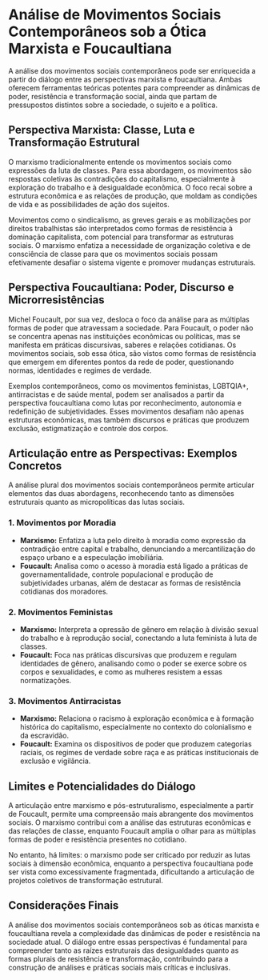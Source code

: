 
# Análise de Movimentos Sociais Contemporâneos sob a Ótica Marxista e Foucaultiana

A análise dos movimentos sociais contemporâneos pode ser enriquecida a partir do diálogo entre as perspectivas marxista e foucaultiana. Ambas oferecem ferramentas teóricas potentes para compreender as dinâmicas de poder, resistência e transformação social, ainda que partam de pressupostos distintos sobre a sociedade, o sujeito e a política.

## Perspectiva Marxista: Classe, Luta e Transformação Estrutural

O marxismo tradicionalmente entende os movimentos sociais como expressões da luta de classes. Para essa abordagem, os movimentos são respostas coletivas às contradições do capitalismo, especialmente à exploração do trabalho e à desigualdade econômica. O foco recai sobre a estrutura econômica e as relações de produção, que moldam as condições de vida e as possibilidades de ação dos sujeitos.

Movimentos como o sindicalismo, as greves gerais e as mobilizações por direitos trabalhistas são interpretados como formas de resistência à dominação capitalista, com potencial para transformar as estruturas sociais. O marxismo enfatiza a necessidade de organização coletiva e de consciência de classe para que os movimentos sociais possam efetivamente desafiar o sistema vigente e promover mudanças estruturais.

## Perspectiva Foucaultiana: Poder, Discurso e Microrresistências

Michel Foucault, por sua vez, desloca o foco da análise para as múltiplas formas de poder que atravessam a sociedade. Para Foucault, o poder não se concentra apenas nas instituições econômicas ou políticas, mas se manifesta em práticas discursivas, saberes e relações cotidianas. Os movimentos sociais, sob essa ótica, são vistos como formas de resistência que emergem em diferentes pontos da rede de poder, questionando normas, identidades e regimes de verdade.

Exemplos contemporâneos, como os movimentos feministas, LGBTQIA+, antirracistas e de saúde mental, podem ser analisados a partir da perspectiva foucaultiana como lutas por reconhecimento, autonomia e redefinição de subjetividades. Esses movimentos desafiam não apenas estruturas econômicas, mas também discursos e práticas que produzem exclusão, estigmatização e controle dos corpos.

## Articulação entre as Perspectivas: Exemplos Concretos

A análise plural dos movimentos sociais contemporâneos permite articular elementos das duas abordagens, reconhecendo tanto as dimensões estruturais quanto as micropolíticas das lutas sociais.

### 1. Movimentos por Moradia

- **Marxismo:** Enfatiza a luta pelo direito à moradia como expressão da contradição entre capital e trabalho, denunciando a mercantilização do espaço urbano e a especulação imobiliária.
- **Foucault:** Analisa como o acesso à moradia está ligado a práticas de governamentalidade, controle populacional e produção de subjetividades urbanas, além de destacar as formas de resistência cotidianas dos moradores.

### 2. Movimentos Feministas

- **Marxismo:** Interpreta a opressão de gênero em relação à divisão sexual do trabalho e à reprodução social, conectando a luta feminista à luta de classes.
- **Foucault:** Foca nas práticas discursivas que produzem e regulam identidades de gênero, analisando como o poder se exerce sobre os corpos e sexualidades, e como as mulheres resistem a essas normatizações.

### 3. Movimentos Antirracistas

- **Marxismo:** Relaciona o racismo à exploração econômica e à formação histórica do capitalismo, especialmente no contexto do colonialismo e da escravidão.
- **Foucault:** Examina os dispositivos de poder que produzem categorias raciais, os regimes de verdade sobre raça e as práticas institucionais de exclusão e vigilância.

## Limites e Potencialidades do Diálogo

A articulação entre marxismo e pós-estruturalismo, especialmente a partir de Foucault, permite uma compreensão mais abrangente dos movimentos sociais. O marxismo contribui com a análise das estruturas econômicas e das relações de classe, enquanto Foucault amplia o olhar para as múltiplas formas de poder e resistência presentes no cotidiano.

No entanto, há limites: o marxismo pode ser criticado por reduzir as lutas sociais à dimensão econômica, enquanto a perspectiva foucaultiana pode ser vista como excessivamente fragmentada, dificultando a articulação de projetos coletivos de transformação estrutural.

## Considerações Finais

A análise dos movimentos sociais contemporâneos sob as óticas marxista e foucaultiana revela a complexidade das dinâmicas de poder e resistência na sociedade atual. O diálogo entre essas perspectivas é fundamental para compreender tanto as raízes estruturais das desigualdades quanto as formas plurais de resistência e transformação, contribuindo para a construção de análises e práticas sociais mais críticas e inclusivas.
```